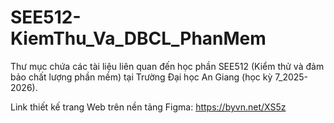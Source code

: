 # SEE512-KiemThu_Va_DBCL_PhanMem

Thư mục chứa các tài liệu liên quan đến học phần SEE512 (Kiểm thử và đảm bảo chất lượng phần mềm) tại Trường Đại học An Giang (học kỳ 7_2025-2026).

Link thiết kế trang Web trên nền tảng Figma: https://byvn.net/XS5z

